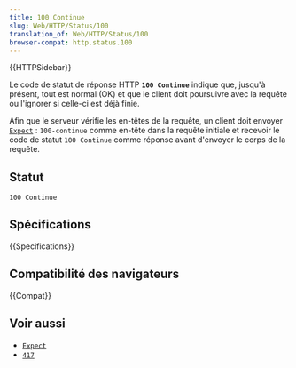 ```yaml
---
title: 100 Continue
slug: Web/HTTP/Status/100
translation_of: Web/HTTP/Status/100
browser-compat: http.status.100
---
```

{{HTTPSidebar}}

Le code de statut de réponse HTTP **`100 Continue`** indique que, jusqu'à présent, tout est normal (OK) et que le client doit poursuivre avec la requête ou l'ignorer si celle-ci est déjà finie.

Afin que le serveur vérifie les en-têtes de la requête, un client doit envoyer [`Expect`](/fr/docs/Web/HTTP/Headers/Expect)&nbsp;: `100-continue` comme en-tête dans la requête initiale et recevoir le code de statut `100 Continue` comme réponse avant d'envoyer le corps de la requête.

## Statut

```
100 Continue
```

## Spécifications

{{Specifications}}

## Compatibilité des navigateurs

{{Compat}}

## Voir aussi

- [`Expect`](/fr/docs/Web/HTTP/Headers/Expect)
- [`417`](/fr/docs/Web/HTTP/Status/417)
